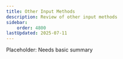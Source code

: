 ```yaml
---
title: Other Input Methods
description: Review of other input methods
sidebar:
    order: 4800
lastUpdated: 2025-07-11
---
```


Placeholder: Needs basic summary


